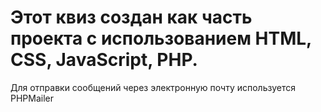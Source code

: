 # Этот квиз создан как часть проекта с использованием HTML, CSS, JavaScript, PHP.

Для отправки сообщений через электронную почту используется PHPMailer
